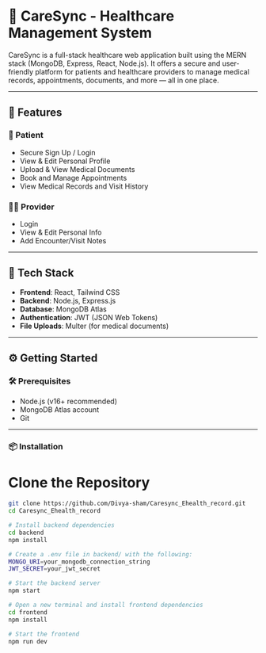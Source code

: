 # 🏥 CareSync - Healthcare Management System

CareSync is a full-stack healthcare web application built using the MERN stack (MongoDB, Express, React, Node.js). It offers a secure and user-friendly platform for patients and healthcare providers to manage medical records, appointments, documents, and more — all in one place.

---

## 🚀 Features

### 👤 Patient
- Secure Sign Up / Login
- View & Edit Personal Profile
- Upload & View Medical Documents
- Book and Manage Appointments
- View Medical Records and Visit History

### 👨‍⚕️ Provider
- Login
- View & Edit Personal Info
- Add Encounter/Visit Notes
---

## 🧰 Tech Stack

- **Frontend**: React, Tailwind CSS
- **Backend**: Node.js, Express.js
- **Database**: MongoDB Atlas
- **Authentication**: JWT (JSON Web Tokens)
- **File Uploads**: Multer (for medical documents)

---

## ⚙️ Getting Started

### 🛠 Prerequisites

- Node.js (v16+ recommended)
- MongoDB Atlas account
- Git

---

### 📦 Installation

# Clone the Repository
```bash
git clone https://github.com/Divya-sham/Caresync_Ehealth_record.git
cd Caresync_Ehealth_record

# Install backend dependencies
cd backend
npm install

# Create a .env file in backend/ with the following:
MONGO_URI=your_mongodb_connection_string
JWT_SECRET=your_jwt_secret

# Start the backend server
npm start

# Open a new terminal and install frontend dependencies
cd frontend
npm install

# Start the frontend
npm run dev
